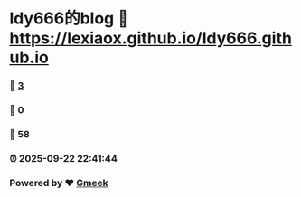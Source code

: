 # ldy666的blog :link: https://lexiaox.github.io/ldy666.github.io 
### :page_facing_up: [3](https://lexiaox.github.io/ldy666.github.io/tag.html) 
### :speech_balloon: 0 
### :hibiscus: 58 
### :alarm_clock: 2025-09-22 22:41:44 
### Powered by :heart: [Gmeek](https://github.com/Meekdai/Gmeek)
